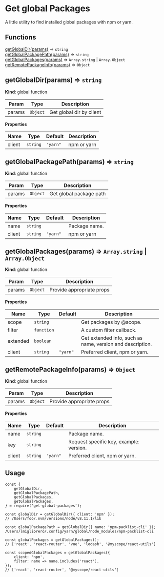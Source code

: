 # Get global Packages
A little utility to find installed global packages with npm or yarn.
## Functions

<dl>
<dt><a href="#getGlobalDir">getGlobalDir(params)</a> ⇒ <code>string</code></dt>
<dd></dd>
<dt><a href="#getGlobalPackagePath">getGlobalPackagePath(params)</a> ⇒ <code>string</code></dt>
<dd></dd>
<dt><a href="#getGlobalPackages">getGlobalPackages(params)</a> ⇒ <code>Array.string</code> | <code>Array.Object</code></dt>
<dd></dd>
<dt><a href="#getRemotePackageInfo">getRemotePackageInfo(params)</a> ⇒ <code>Object</code></dt>
<dd></dd>
</dl>

<a name="getGlobalDir"></a>

## getGlobalDir(params) ⇒ <code>string</code>
**Kind**: global function  

| Param | Type | Description |
| --- | --- | --- |
| params | <code>Object</code> | Get global dir by client |

**Properties**

| Name | Type | Default | Description |
| --- | --- | --- | --- |
| client | <code>string</code> | <code>&quot;yarn&quot;</code> | npm or yarn |

<a name="getGlobalPackagePath"></a>

## getGlobalPackagePath(params) ⇒ <code>string</code>
**Kind**: global function  

| Param | Type | Description |
| --- | --- | --- |
| params | <code>Object</code> | Get global package path |

**Properties**

| Name | Type | Default | Description |
| --- | --- | --- | --- |
| name | <code>string</code> |  | Package name. |
| client | <code>string</code> | <code>&quot;yarn&quot;</code> | npm or yarn |

<a name="getGlobalPackages"></a>

## getGlobalPackages(params) ⇒ <code>Array.string</code> \| <code>Array.Object</code>
**Kind**: global function  

| Param | Type | Description |
| --- | --- | --- |
| params | <code>Object</code> | Provide appropriate props |

**Properties**

| Name | Type | Default | Description |
| --- | --- | --- | --- |
| scope | <code>string</code> |  | Get packages by @scope. |
| filter | <code>function</code> |  | A custom filter callback. |
| extended | <code>boolean</code> |  | Get extended info, such as name, version and description. |
| client | <code>string</code> | <code>&quot;yarn&quot;</code> | Preferred client, npm or yarn. |

<a name="getRemotePackageInfo"></a>

## getRemotePackageInfo(params) ⇒ <code>Object</code>
**Kind**: global function  

| Param | Type | Description |
| --- | --- | --- |
| params | <code>Object</code> | Provide appropriate props |

**Properties**

| Name | Type | Default | Description |
| --- | --- | --- | --- |
| name | <code>string</code> |  | Package name. |
| key | <code>string</code> |  | Request specific key, example: version. |
| client | <code>string</code> | <code>&quot;yarn&quot;</code> | Preferred client, npm or yarn. |


## Usage
```
const {
    getGlobalDir,
    getGlobalPackagePath,
    getGlobalPackages,
    getGlobalPackages,
} = require('get-global-packages');

const globalDir = getGlobalDir({ client: 'npm' });
// /Users/foo/.nvm/versions/node/v8.11.1/lib

const globalPackagePath = getGlobalDir({ name: 'npm-packlist-cli' });
/Users/lmigliorero/.config/yarn/global/node_modules/npm-packlist-cli

const globalPackages = getGlobalPackages();
// ['react', 'react-router', 'vue', 'lodash', '@myscope/react-utils']

const scopedGlobalPackages = getGlobalPackages({
    client: 'npm',
    filter: name => name.includes('react'),
});
// ['react', 'react-router', '@myscope/react-utils']
```
